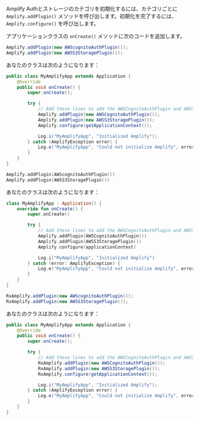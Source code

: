 Amplify Authとストレージのカテゴリを初期化するには、カテゴリごとに `Amplify.addPlugin()` メソッドを呼び出します。初期化を完了するには、 `Amplify.configure()` を呼び出します。

アプリケーションクラスの `onCreate()` メソッドに次のコードを追加します。

<amplify-block-switcher> <amplify-block name="Java">

```java
Amplify.addPlugin(new AWScognitoAuthPlugin());
Amplify.addPlugin(new AWSS3StoragePlugin());
```

あなたのクラスは次のようになります：

```java
public class MyAmplifyApp extends Application {
    @Override
    public void onCreate() {
        super.onCreate();

        try {
            // Add these lines to add the AWSCognitoAuthPlugin and AWSS3StoragePlugin plugins
            Amplify.addPlugin(new AWSCognitoAuthPlugin());
            Amplify.addPlugin(new AWSS3StoragePlugin());
            Amplify.configure(getApplicationContext());

            Log.i("MyAmplifyApp", "Initialized Amplify");
        } catch (AmplifyException error) {
            Log.e("MyAmplifyApp", "Could not initialize Amplify", error);
        }
    }
}
```

</amplify-block> <amplify-block name="Kotlin">

```kotlin
Amplify.addPlugin(AWScognitoAuthPlugin())
Amplify.addPlugin(AWSS3StoragePlugin())
```

あなたのクラスは次のようになります：

```kotlin
class MyAmplifyApp : Application() {
    override fun onCreate() {
        super.onCreate()

        try {
            // Add these lines to add the AWSCognitoAuthPlugin and AWSS3StoragePlugin plugins
            Amplify.addPlugin(AWSCognitoAuthPlugin())
            Amplify.addPlugin(AWSS3StoragePlugin())
            Amplify.configure(applicationContext)

            Log.i("MyAmplifyApp", "Initialized Amplify")
        } catch (error: AmplifyException) {
            Log.e("MyAmplifyApp", "Could not initialize Amplify", error)
        }
    }
}
```

</amplify-block> <amplify-block name="RxJava">

```java
RxAmplify.addPlugin(new AWScognitoAuthPlugin());
RxAmplify.addPlugin(new AWSS3StoragePlugin());
```

あなたのクラスは次のようになります：

```java
public class MyAmplifyApp extends Application {
    @Override
    public void onCreate() {
        super.onCreate();

        try {
            // Add these lines to add the AWSCognitoAuthPlugin and AWSS3StoragePlugin plugins
            RxAmplify.addPlugin(new AWSCognitoAuthPlugin());
            RxAmplify.addPlugin(new AWSS3StoragePlugin());
            RxAmplify.configure(getApplicationContext());

            Log.i("MyAmplifyApp", "Initialized Amplify");
        } catch (AmplifyException error) {
            Log.e("MyAmplifyApp", "Could not initialize Amplify", error);
        }
    }
}
```

</amplify-block> </amplify-block-switcher>
